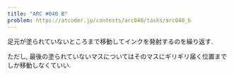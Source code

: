 ```yaml
---
title: "ARC #040 B"
problem: https://atcoder.jp/contests/arc040/tasks/arc040_b
---
```

足元が塗られていないところまで移動してインクを発射するのを繰り返す.

ただし, 最後の塗られていないマスについてはそのマスにギリギリ届く位置までしか移動しなくていい.
